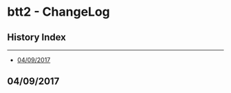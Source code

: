 # btt2 - ChangeLog

## History Index
---

   * [04/09/2017][1]

## 04/09/2017


[1]: https://github.com/johanjerger/btt2/blob/master/changelog.md#04/09/2017
